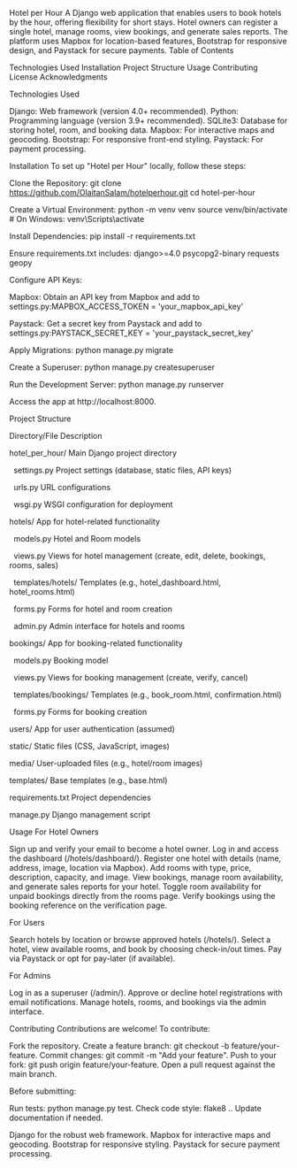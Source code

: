Hotel per Hour
A Django web application that enables users to book hotels by the hour, offering flexibility for short stays. Hotel owners can register a single hotel, manage rooms, view bookings, and generate sales reports. The platform uses Mapbox for location-based features, Bootstrap for responsive design, and Paystack for secure payments.
Table of Contents

Technologies Used
Installation
Project Structure
Usage
Contributing
License
Acknowledgments

Technologies Used

Django: Web framework (version 4.0+ recommended).
Python: Programming language (version 3.9+ recommended).
SQLite3: Database for storing hotel, room, and booking data.
Mapbox: For interactive maps and geocoding.
Bootstrap: For responsive front-end styling.
Paystack: For payment processing.

Installation
To set up "Hotel per Hour" locally, follow these steps:

Clone the Repository:
git clone https://github.com/OlaitanSalam/hotelperhour.git
cd hotel-per-hour


Create a Virtual Environment:
python -m venv venv
source venv/bin/activate  # On Windows: venv\Scripts\activate


Install Dependencies:
pip install -r requirements.txt

Ensure requirements.txt includes:
django>=4.0
psycopg2-binary
requests
geopy







Configure API Keys:

Mapbox: Obtain an API key from Mapbox and add to settings.py:MAPBOX_ACCESS_TOKEN = 'your_mapbox_api_key'


Paystack: Get a secret key from Paystack and add to settings.py:PAYSTACK_SECRET_KEY = 'your_paystack_secret_key'




Apply Migrations:
python manage.py migrate


Create a Superuser:
python manage.py createsuperuser


Run the Development Server:
python manage.py runserver

Access the app at http://localhost:8000.


Project Structure



Directory/File
Description



hotel_per_hour/
Main Django project directory


  settings.py
Project settings (database, static files, API keys)


  urls.py
URL configurations


  wsgi.py
WSGI configuration for deployment


hotels/
App for hotel-related functionality


  models.py
Hotel and Room models


  views.py
Views for hotel management (create, edit, delete, bookings, rooms, sales)


  templates/hotels/
Templates (e.g., hotel_dashboard.html, hotel_rooms.html)


  forms.py
Forms for hotel and room creation


  admin.py
Admin interface for hotels and rooms


bookings/
App for booking-related functionality


  models.py
Booking model


  views.py
Views for booking management (create, verify, cancel)


  templates/bookings/
Templates (e.g., book_room.html, confirmation.html)


  forms.py
Forms for booking creation


users/
App for user authentication (assumed)


static/
Static files (CSS, JavaScript, images)


media/
User-uploaded files (e.g., hotel/room images)


templates/
Base templates (e.g., base.html)


requirements.txt
Project dependencies


manage.py
Django management script


Usage
For Hotel Owners

Sign up and verify your email to become a hotel owner.
Log in and access the dashboard (/hotels/dashboard/).
Register one hotel with details (name, address, image, location via Mapbox).
Add rooms with type, price, description, capacity, and image.
View bookings, manage room availability, and generate sales reports for your hotel.
Toggle room availability for unpaid bookings directly from the rooms page.
Verify bookings using the booking reference on the verification page.

For Users

Search hotels by location or browse approved hotels (/hotels/).
Select a hotel, view available rooms, and book by choosing check-in/out times.
Pay via Paystack or opt for pay-later (if available).


For Admins

Log in as a superuser (/admin/).
Approve or decline hotel registrations with email notifications.
Manage hotels, rooms, and bookings via the admin interface.

Contributing
Contributions are welcome! To contribute:

Fork the repository.
Create a feature branch: git checkout -b feature/your-feature.
Commit changes: git commit -m "Add your feature".
Push to your fork: git push origin feature/your-feature.
Open a pull request against the main branch.

Before submitting:

Run tests: python manage.py test.
Check code style: flake8 ..
Update documentation if needed.



Django for the robust web framework.
Mapbox for interactive maps and geocoding.
Bootstrap for responsive styling.
Paystack for secure payment processing.

